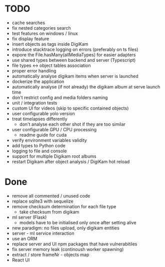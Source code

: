 # TODO
- cache searches
- fix nested categories search 
- test features on windows / linux
- fix display feature
- insert objects as tags inside DigiKam
- introduce stacktrace logging on errors (preferably on ts files)
- expore the File.hasMany(allMediaTypes) for easier adapters
- use shared types between backend and server (Typescript)
- file types <-> object tables association
- proper error handling
- automatically analyse digikam items when server is launched
- dockerize the application
- automatically analyse (if not already) the digikam album at serve launch time
- don't restrict config and media folders naming
- unit / integration tests
- custom UI for videos (skip to specific contained objects)
- user configurable yolo version
- treat timelapses differently
    - don't analyse each other shot if they are too similar
- user configurable GPU / CPU processing
    - readme guide for cuda
- verify environment variables validity
- add types to Python code
- logging to file and console
- support for multiple Digikam root albums
- restart Digikam after object analysis / DigiKam hot reload 

# Done
- remove all commented / unused code 
- replace sqlite3 with sequelize
- remove checksum determination for each file type
    - take checksum from digikam
- ml server (Flask)
    - models have to be initialised only once after setting alive
- new paradigm: no files upload, only digikam entities
- server - ml service interaction
- use an ORM
- replace server and UI npm packages that have vulnerabitiles
- fix server memory leak (continoush worker spawning)
- extract / store frameNr - objects map
- React UI